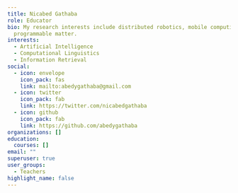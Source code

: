 ```yaml
---
title: Nicabed Gathaba
role: Educator
bio: My research interests include distributed robotics, mobile computing and
  programmable matter.
interests:
  - Artificial Intelligence
  - Computational Linguistics
  - Information Retrieval
social:
  - icon: envelope
    icon_pack: fas
    link: mailto:abedygathaba@gmail.com
  - icon: twitter
    icon_pack: fab
    link: https://twitter.com/nicabedgathaba
  - icon: github
    icon_pack: fab
    link: https://github.com/abedygathaba
organizations: []
education:
  courses: []
email: ""
superuser: true
user_groups:
  - Teachers
highlight_name: false
---
```

